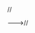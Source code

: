 <!---
- 👋 Hi, I’m @moeenkhurram
- 👀 I’m interested in ...
- 🌱 I’m currently learning ...
- 💞️ I’m looking to collaborate on ...
- 📫 How to reach me ...

<!---
moeenkhurram/moeenkhurram is a ✨ special ✨ repository because its `README.md` (this file) appears on your GitHub profile.
You can click the Preview link to take a look at your changes.
--->//
--->//

